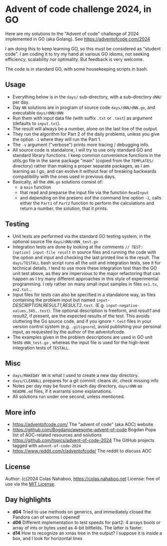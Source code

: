 # Advent of code challenge 2024, in GO

Here are my solutions to the "Advent of code" challenge of 2024 implemented in GO (aka Golang).
See https://adventofcode.com/2024

I am doing this to keep learning GO, so this must be considered as "student code". I am coding it to try my hand at various GO idioms, not seeking efficiency, scalability nor optimality. But feedback is very welcome.

The code is in standard GO, with some housekeeping scripts in bash.

## Usage

- Everything below is in the `days/` sub-directory, with a sub-directory `dNN/` per day.
- Day `NN` solutions are in program of source code `days/dNN/dNN.go`, and executable `days/dNN/dNN`
- Run them with input data file (with suffix `.txt` or `.test`) as argument (defaults to `input.txt`).
- The result will always be a number, alone on the last line of the output.
- They run the algorithm for Part 2 of the daily problems, unless you give the option `-1` where they will run the Part 1.
- The `-v` argument ("verbose") prints more tracing / debugging info.
- All source code is standalone, I will try to use only standard GO and standard library functions. I keep common convenience functions in the utils.go file in the same package "main" (copied from the `TEMPLATES/` directory) rather than making a proper separate packages, as I am learning as I go, and can evolve it without fear of breaking backwards compatibility with the ones used in previous days.
- Basically, all the `dNN.go` solutions consist of:
  - a `main` function
  - that read and preparse the input file via the function `ReadInput`
  - and depending on the presenc eof the command line option `-1`, calls either the `Part1` of `Part2` function to perform the calculations and return a number, the solution, that it prints.

## Testing

- Unit tests are performed via the standard GO testing system, in the optional source file `days/dNN/dNN_test.go`
- Integration tests are done by looking at the comments `// TEST: [option] input-file result` in source files and running the code with the option and input and checking the last printed line is the result. The `days/TESTALL` bash script runs all the unit and integration tests, see it for technical details. I tend to use more these integration test than the GO unit test above, as they are impervious to the major refactoring that can happen as I try many different approaches in this style of experimental programming. I rely rather on many small input samples in files `ex1.tx`, `ex2.txt`...
- Input files for tests can also be specified in a standalone way, as files containing the problem input but named `input`*-DESCRIPTION,RESULT1,RESULT2*`.test`. (E.g. `input-negative-values,345,.test`). The optional description is freeform, and *result1* and *result2*, if present, are the expected results of the test. This avoids cluttering the Go source code, and if you ignore `*.test` files in your version control system (e.g. `.gitignore`), avoid publishing your personal input, as requested by the author of the adventofcode. 
- The examples given in the problem descriptions are used in GO unit tests `dNN_test.go` , whereas the input file is used for the high-level integration tests of `TESTALL`.

## Misc

- `days/MAKEDAY NN` is what I used to create a new day directory.
- `days/CLEANALL` prepares for a git commit: cleans dir, check missing info
- Notes per day may be found in each day directory, `days/dNN` as `README.md` files, if it warrants some explanations.
- All solutions run under one second, unless mentioned.

## More info
- https://adventofcode.com/ The "advent of code" (aka AOC) website
- https://github.com/Bogdanp/awesome-advent-of-code Bogdan Popa list of AOC-related resources and solutions
- https://github.com/topics/advent-of-code-2024 The GitHub projects tagged with `advent-of-code-2024`
- https://www.reddit.com/r/adventofcode/ The reddit to discuss AOC 

## License
Author: (c)2024 Colas Nahaboo, https://colas.nahaboo.net
License: free of use via the [MIT License](https://en.wikipedia.org/wiki/MIT_License).

## Day highlights
- **d04** Tried to use methods on generics, and immediately closed the Pandora can of worms I opened!
- **d06** Different implementation to test speeds for part2: 4 arrays bools or array of ints or bytes used as 4-bit bitfields. The latter is faster.
- **d14** How to recognize an xmas tree in the output? I suppose it is inside a box, and I look for horizontal lines

